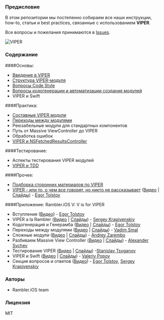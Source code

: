 ### Предисловие

В этом репозитории мы постепенно собираем все наши инструкции, how-to, статьи и best practices, связанные с использованием **VIPER**.

Все вопросы и пожелания принимаются в [Issues](https://github.com/rambler-ios/The-Book-of-VIPER/issues).

![VIPER](http://i.imgur.com/z0BTfgi.png)

### Содержание

####Основы:
- [Введение в VIPER](IntroductionToVIPER.md)
- [Структура VIPER-модуля](ModuleStructure.md)
- [Вопросы Code Style](CodeStyle.md)
- [Вопросы кодогенерации и автоматизации создания модулей](CodeGeneration.md)
- VIPER и Swift

####Практика:
- [Составные VIPER модули](CompoundModules.md)
- [Переходы между модулями](ModuleTransitions.md)
- Реюзабельные модули для стандартных компонентов
- Путь от Massive ViewController до VIPER
- Обработка ошибок
- [VIPER и NSFetchedResultsController](FRCInVIPER.md)

####Тестирование:
- Аспекты тестирования VIPER модулей
- [VIPER и TDD](TDDVIPER.md)

####Прочее:
- [Подборка сторонних материалов по VIPER](Links.md)
- [VIPER - или то, о чем все говорят, но никто не рассказывает](https://habrahabr.ru/company/e-Legion/blog/275491/) ([Видео](https://www.youtube.com/watch?v=dGTdlNjh_5U) | [Слайды](https://speakerdeck.com/etolstoy/viper-ili-to-o-chiem-vsie-ghovoriat-no-nikto-nie-rasskazyvaiet)) - [Egor Tolstoy](https://github.com/igrekde)

####Приложение: Rambler.iOS V: V is for VIPER
- Вступление ([Видео](http://www.youtube.com/watch?v=zjw6Md1mMjQ)) - [Egor Tolstoy](https://github.com/igrekde)
- VIPER a la Rambler ([Видео](http://www.youtube.com/watch?v=mEju4PyuCBM) | [Слайды](http://www.slideshare.net/Rambler-iOS/viper-a-la-rambler)) - [Sergey Krapivenskiy](https://github.com/serkrapiv)
- Кодогенерация и Генерамба ([Видео](http://www.youtube.com/watch?v=NXNiN9FaUnY) | [Слайды](http://www.slideshare.net/Rambler-iOS/viper-56423582)) - [Egor Tolstoy](https://github.com/igrekde)
- Переходы между модулями ([Видео](http://www.youtube.com/watch?v=XvAHqDvGqzE) | [Слайды](http://www.slideshare.net/Rambler-iOS/viper-56423732)) - [Vadim Smal](https://github.com/CognitiveDisson)
- Сложные модули ([Видео](http://www.youtube.com/watch?v=4ZPQ_qotx4M) | [Слайды](http://www.slideshare.net/Rambler-iOS/viper-56423837)) - [Andrey Zarembo](https://github.com/AndreyZarembo)
- Разбиваем Massive View Controller ([Видео](http://www.youtube.com/watch?v=aVuIk6F2rFA) | [Слайды](http://www.slideshare.net/Rambler-iOS/massive-view-controller)) - [Alexander Sychev](https://github.com/Brain89)
- Тестирование VIPER ([Видео](http://www.youtube.com/watch?v=1y2vxtD7b6g) | [Слайды](http://www.slideshare.net/Rambler-iOS/tdd-viper)) -[Stanislav Tsyganov](https://github.com/AlloyDev)
- VIPER и Swift ([Видео]([http://www.youtube.com/watch?v=m4MYKzlqtH8) | [Слайды](http://www.slideshare.net/Rambler-iOS/viper-swift)) - [Valeriy Popov](https://github.com/complexityclass)
- Секция вопросов и ответов ([Видео](http://www.youtube.com/watch?v=mFvAIcL4C_4)) - [Egor Tolstoy](https://github.com/igrekde), [Sergey Krapivenskiy](https://github.com/serkrapiv)

### Авторы

- Rambler.iOS team

### Лицензия

MIT
